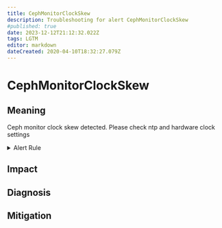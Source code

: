 ```yaml
---
title: CephMonitorClockSkew
description: Troubleshooting for alert CephMonitorClockSkew
#published: true
date: 2023-12-12T21:12:32.022Z
tags: LGTM
editor: markdown
dateCreated: 2020-04-10T18:32:27.079Z
---
```


# CephMonitorClockSkew

## Meaning
[//]: # "Short paragraph that explains what the alert means"
Ceph monitor clock skew detected. Please check ntp and hardware clock settings

<details>
  <summary>Alert Rule</summary>

  ```yaml
alert: CephMonitorClockSkew
expr: abs(ceph_monitor_clock_skew_seconds) > 0.2
for: 2m
labels:
    severity: warning
annotations:
    summary: Ceph monitor clock skew (instance {{ $labels.instance }})
    description: |-
        Ceph monitor clock skew detected. Please check ntp and hardware clock settings
          VALUE = {{ $value }}
          LABELS = {{ $labels }}
    runbook: https://github.com/srerun/prometheus-alerts/content/runbooks/CephMonitorClockSkew

  ```
</details>


## Impact
[//]: # "What could / will happen if the alert is not addressed"



## Diagnosis
[//]: # "Steps to take to identify the cause of the problem"



## Mitigation
[//]: # "The steps necessary to resolve the alert"
